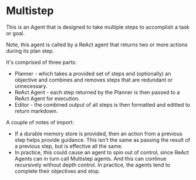 # Multistep

This is an Agent that is designed to take multiple steps to accomplish a task or goal.

Note, this agent is called by a ReAct agent that returns two or more actions during its plan step.

It's comprised of three parts:

* Planner - which takes a provided set of steps and (optionally) an objective
  and combines and removes steps that are redundant or unnecessary.
* ReAct Agent - each step returned by the Planner is then passed to a ReAct Agent for execution.
* Editor - the combined output of all steps is then formatted and editted to return markdown.

A couple of notes of import:

* If a durable memory store is provided, then an action from a previous step helps provide guidance.
  This isn't the same as passing the result of a previous step, but is effective all the same.
* In practice, this could cause an agent to spin out of control, since ReAct Agents can in turn call Multistep agents.
  And this can continue recursively without depth control. In practice, the agents tend to complete their objectives and
  stop.